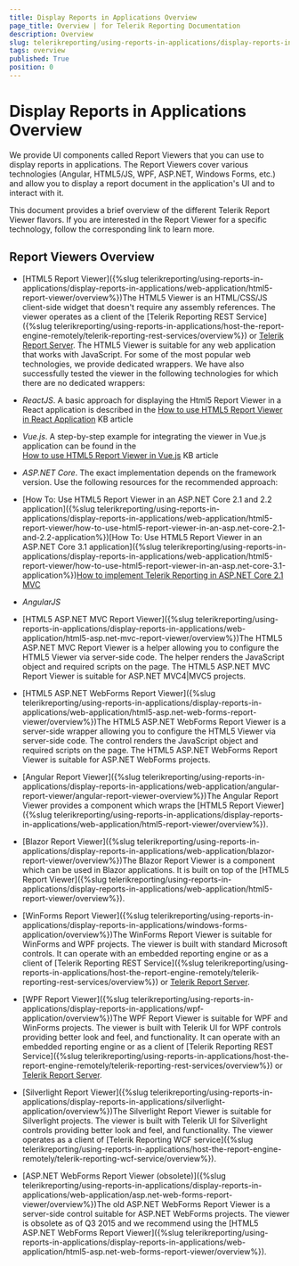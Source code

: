 ```yaml
---
title: Display Reports in Applications Overview
page_title: Overview | for Telerik Reporting Documentation
description: Overview
slug: telerikreporting/using-reports-in-applications/display-reports-in-applications/overview
tags: overview
published: True
position: 0
---
```


# Display Reports in Applications Overview



We provide UI components called Report Viewers that you can use to display reports in applications. The Report Viewers cover various technologies
        (Angular, HTML5/JS, WPF, ASP.NET, Windows Forms, etc.) and allow you to display a report document in the application's UI and to interact with it.
      

This document provides a brief overview of the different Telerik Report Viewer flavors. If you are interested in the Report Viewer for a specific technology,
        follow the corresponding link to learn more.  
      

## Report Viewers Overview

* [HTML5 Report Viewer]({%slug telerikreporting/using-reports-in-applications/display-reports-in-applications/web-application/html5-report-viewer/overview%})The HTML5 Viewer is an HTML/CSS/JS client-side widget that doesn't require any assembly references.
              The viewer operates as a client of the
              [Telerik Reporting REST Service]({%slug telerikreporting/using-reports-in-applications/host-the-report-engine-remotely/telerik-reporting-rest-services/overview%}) or [Telerik Report Server](https://www.telerik.com/report-server).
            The HTML5 Viewer is suitable for any web application that works with JavaScript. For some of the most popular
              web technologies, we provide dedicated wrappers. We have also successfully tested the viewer in
              the following technologies for which there are no dedicated wrappers:
            

* *ReactJS*. A basic approach for displaying the Html5 Report Viewer in a React 
                  application is described in the
                  [How to use HTML5 Report Viewer in React Application](https://docs.telerik.com/reporting/knowledge-base/how-to-use-html5-viewer-in-react-js)                  KB article
                

* *Vue.js*. A step-by-step example for integrating the viewer in Vue.js application 
                  can be found in the  
                  [How to use HTML5 Report Viewer in Vue.js](https://docs.telerik.com/reporting/knowledge-base/how-to-use-html5-viewer-in-vue-js)                  KB article
                

* *ASP.NET Core*. The exact implementation depends on the framework version. 
                  Use the following resources for the recommended approach:
                

* [How To: Use HTML5 Report Viewer in an ASP.NET Core 2.1 and 2.2 application]({%slug telerikreporting/using-reports-in-applications/display-reports-in-applications/web-application/html5-report-viewer/how-to-use-html5-report-viewer-in-an-asp.net-core-2.1-and-2.2-application%})[How To: Use HTML5 Report Viewer in an ASP.NET Core 3.1 application]({%slug telerikreporting/using-reports-in-applications/display-reports-in-applications/web-application/html5-report-viewer/how-to-use-html5-report-viewer-in-an-asp.net-core-3.1-application%})[How to implement Telerik Reporting in ASP.NET Core 2.1 MVC](https://docs.telerik.com/reporting/knowledge-base/how-to-implement-telerik-reporting-in-asp-net-core-mvc)

* *AngularJS*

* [HTML5 ASP.NET MVC Report Viewer]({%slug telerikreporting/using-reports-in-applications/display-reports-in-applications/web-application/html5-asp.net-mvc-report-viewer/overview%})The HTML5 ASP.NET MVC Report Viewer is a helper allowing you to configure the HTML5 Viewer via server-side code.
              The helper renders the JavaScript object and required scripts on the page. The HTML5 ASP.NET MVC Report Viewer is suitable for ASP.NET MVC4|MVC5 projects.
            

* [HTML5 ASP.NET WebForms Report Viewer]({%slug telerikreporting/using-reports-in-applications/display-reports-in-applications/web-application/html5-asp.net-web-forms-report-viewer/overview%})The HTML5 ASP.NET WebForms Report Viewer is a server-side wrapper allowing you to configure the HTML5 Viewer via server-side code.
              The control renders the JavaScript object and required scripts on the page.
              The HTML5 ASP.NET WebForms Report Viewer is suitable for ASP.NET WebForms projects.
            

* [Angular Report Viewer]({%slug telerikreporting/using-reports-in-applications/display-reports-in-applications/web-application/angular-report-viewer/angular-report-viewer-overview%})The Angular Report Viewer provides a component which wraps the
              [HTML5 Report Viewer]({%slug telerikreporting/using-reports-in-applications/display-reports-in-applications/web-application/html5-report-viewer/overview%}).
            

* [Blazor Report Viewer]({%slug telerikreporting/using-reports-in-applications/display-reports-in-applications/web-application/blazor-report-viewer/overview%})The Blazor Report Viewer is a component which can be used in Blazor applications. It is built on top of the
              [HTML5 Report Viewer]({%slug telerikreporting/using-reports-in-applications/display-reports-in-applications/web-application/html5-report-viewer/overview%}).
            

* [WinForms Report Viewer]({%slug telerikreporting/using-reports-in-applications/display-reports-in-applications/windows-forms-application/overview%})The WinForms Report Viewer is suitable for WinForms and WPF projects. The viewer is built with standard Microsoft controls.
              It can operate with an embedded reporting engine or as a client of
              [Telerik Reporting REST Service]({%slug telerikreporting/using-reports-in-applications/host-the-report-engine-remotely/telerik-reporting-rest-services/overview%}) or [Telerik Report Server](http://www.telerik.com/report-server).
            

* [WPF Report Viewer]({%slug telerikreporting/using-reports-in-applications/display-reports-in-applications/wpf-application/overview%})The WPF Report Viewer is suitable for WPF and WinForms projects. The viewer is built with Telerik UI for WPF controls providing better
              look and feel, and functionality. It can operate with an embedded reporting engine or as a client of
              [Telerik Reporting REST Service]({%slug telerikreporting/using-reports-in-applications/host-the-report-engine-remotely/telerik-reporting-rest-services/overview%}) or [Telerik Report Server](http://www.telerik.com/report-server).
            

* [Silverlight Report Viewer]({%slug telerikreporting/using-reports-in-applications/display-reports-in-applications/silverlight-application/overview%})The Silverlight Report Viewer is suitable for Silverlight projects. The viewer is built with Telerik UI for Silverlight controls providing
              better look and feel, and functionality. The viewer operates as a client of
              [Telerik Reporting WCF service]({%slug telerikreporting/using-reports-in-applications/host-the-report-engine-remotely/telerik-reporting-wcf-service/overview%}).
            

* [ASP.NET WebForms Report Viewer (obsolete)]({%slug telerikreporting/using-reports-in-applications/display-reports-in-applications/web-application/asp.net-web-forms-report-viewer/overview%})The old ASP.NET WebForms Report Viewer is a server-side control suitable for ASP.NET WebForms projects.
              The viewer is obsolete as of Q3 2015 and we recommend using the
              [HTML5 ASP.NET WebForms Report Viewer]({%slug telerikreporting/using-reports-in-applications/display-reports-in-applications/web-application/html5-asp.net-web-forms-report-viewer/overview%}).
            
